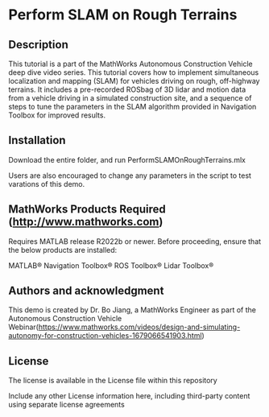 # ​​Perform SLAM on Rough Terrains ​ 

## Description
​​This tutorial is a part of the MathWorks Autonomous Construction Vehicle deep dive video series. This tutorial covers how to implement simultaneous localization and mapping (SLAM) for vehicles driving on rough, off-highway terrains. It includes a pre-recorded ROSbag of 3D lidar and motion data from a vehicle driving in a simulated construction site, and a sequence of steps to tune the parameters in the SLAM algorithm provided in Navigation Toolbox for improved results. ​ 


## Installation
Download the entire folder, and run PerformSLAMOnRoughTerrains.mlx

Users are also encouraged to change any parameters in the script to test varations of this demo.

## MathWorks Products Required (http://www.mathworks.com)
Requires MATLAB release R2022b or newer. Before proceeding, ensure that the below products are installed:

MATLAB®
Navigation Toolbox®
ROS Toolbox®
Lidar Toolbox®

## Authors and acknowledgment
This demo is created by Dr. Bo Jiang, a MathWorks Engineer as part of the Autonomous Construction Vehicle Webinar(https://www.mathworks.com/videos/design-and-simulating-autonomy-for-construction-vehicles-1679066541903.html)

## License
The license is available in the License file within this repository

Include any other License information here, including third-party content using separate license agreements

